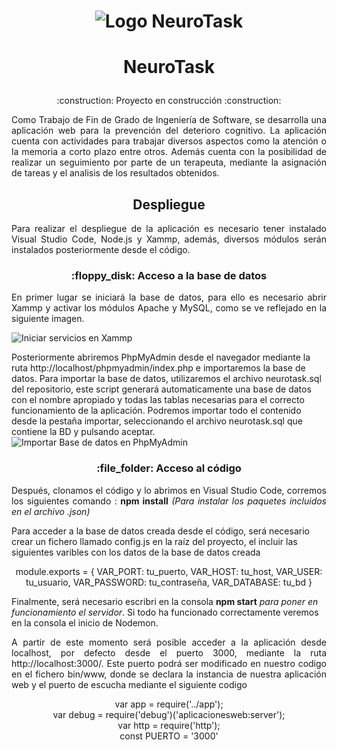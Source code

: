 
<h1 align="center">

![Logo NeuroTask](https://github.com/LGM03/NeuroTask/assets/99087911/0f2345c6-4809-4d6f-ae3b-fd0b140bb48d)

  
  </h1>
  
<h1 align="center">

NeuroTask
  
  </h1>
<p align='center'>:construction: Proyecto en construcción :construction:</p>
<p style="text-align: justify;">Como Trabajo de Fin de Grado de Ingeniería de Software, se desarrolla una aplicación web para la prevención del deterioro cognitivo. 
La aplicación cuenta con actividades para trabajar diversos aspectos como la atención o la memoria a corto plazo entre otros. Además cuenta con la posibilidad de realizar un seguimiento por parte de un terapeuta, mediante la asignación de tareas y el analisis de los resultados obtenidos.</p>
<h2 align="center">Despliegue </h2>
<p style="text-align: justify;">Para realizar el despliegue de la aplicación es necesario tener instalado Visual Studio Code, Node.js y Xammp, además, diversos módulos serán instalados posteriormente desde el código.</p>

<h3 align="center">:floppy_disk: Acceso a la base de datos</h3>
<p style="text-align: justify;"> En primer lugar se iniciará la base de datos, para ello es necesario abrir Xammp y activar los módulos Apache y MySQL, como se ve reflejado en la siguiente imagen.

  ![Iniciar servicios en Xammp](https://github.com/LGM03/NeuroTask/assets/99087911/4370ad24-ca10-4bab-9d0f-16f52c0db193)

Posteriormente abriremos PhpMyAdmin desde el navegador mediante la ruta http://localhost/phpmyadmin/index.php e importaremos la base de datos.
Para importar la base de datos, utilizaremos el archivo neurotask.sql del repositorio, este script generará automaticamente una base de datos con el nombre apropiado y todas las tablas necesarias para el correcto funcionamiento de la aplicación. Podremos importar todo el contenido desde la pestaña importar, seleccionando el archivo neurotask.sql que contiene la BD y pulsando aceptar.
![Importar Base de datos en PhpMyAdmin](https://github.com/LGM03/NeuroTask/assets/99087911/60c6b223-e354-4ec0-8105-c52cd45e000b)


<h3 align="center">:file_folder: Acceso al código </h3>
<p style="text-align: justify;">
Después, clonamos el código y lo abrimos en Visual Studio Code, corremos los siguientes comando : <strong>npm install</strong> <em>(Para instalar los paquetes incluidos en el archivo .json)</em> 
  
Para acceder a la base de datos creada desde el código, será necesario crear un fichero llamado config.js en la raíz del proyecto, el incluir las siguientes varibles con los datos de la base de datos creada
</p>

<p align='center'">
module.exports = {
VAR_PORT: tu_puerto,
VAR_HOST: tu_host,
VAR_USER: tu_usuario,
VAR_PASSWORD: tu_contraseña,
VAR_DATABASE: tu_bd
}
</p>
  
 Finalmente, será necesario escribri en la consola <strong>npm start</strong> <em>para poner en funcionamiento el servidor</em>. Si todo ha funcionado correctamente veremos en la consola el inicio de Nodemon.

</p>
<p style="text-align: justify;">
A partir de este momento será posible acceder a la aplicación desde localhost, por defecto desde el puerto 3000, mediante la ruta http://localhost:3000/.
Este puerto podrá ser modificado en nuestro codigo en el fichero bin/www, donde se declara la instancia de nuestra aplicación web y el puerto de escucha mediante el siguiente codigo</p>
<p align='center'">
var app = require('../app');<br>
var debug = require('debug')('aplicacionesweb:server');<br>
var http = require('http');<br>
const PUERTO = '3000'<br>
</p>
